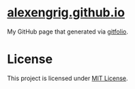 # [alexengrig.github.io](https://alexengrig.github.io)

My GitHub page that generated via [gitfolio](https://github.com/imfunniee/gitfolio).

# License

This project is licensed under [MIT License](LICENSE).
